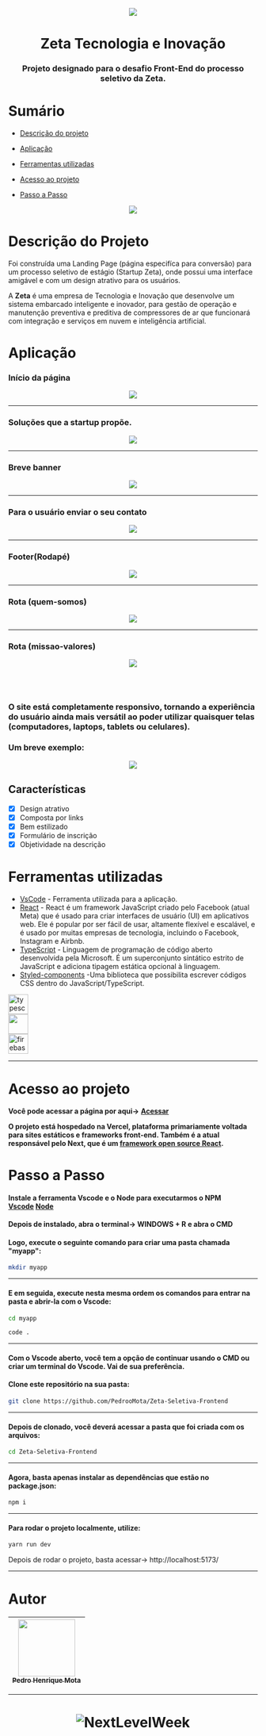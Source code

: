 <p align="center">
<img src="/public/banner3.jpg"/>
</p>
<h1 align="center"> Zeta Tecnologia e Inovação </h1>
<h3 align="center"> Projeto designado para o desafio Front-End do processo seletivo da Zeta. </h3>

# Sumário

- [Descrição do projeto](#descrição-do-projeto)

- [Aplicação](#aplicação)

- [Ferramentas utilizadas](#ferramentas-utilizadas)

- [Acesso ao projeto](#acesso-ao-projeto)

- [Passo a Passo](#passo-a-passo)



<p align="center">
<img src="http://img.shields.io/static/v1?label=STATUS&message=PROJETO%20FINALIZADO&color=GREEN&style=for-the-badge"/>
</p>

# Descrição do Projeto
Foi construída uma Landing Page (página especifíca para conversão) para um processo seletivo de estágio (Startup Zeta), onde possui uma interface amigável e com um design atrativo para os usuários.

A <b>Zeta</b> é uma empresa de Tecnologia e Inovação que desenvolve um sistema embarcado inteligente e inovador, para gestão de operação e manutenção preventiva e preditiva de compressores de ar que funcionará com integração e serviços em nuvem e inteligência artificial.


# Aplicação

### Início da página
<div align="center">
    <img src="https://user-images.githubusercontent.com/83295376/222475838-17f7a6ad-fd01-47bd-806f-80cc24939d19.png"/>
    
</div>
<hr>

### Soluções que a startup propõe.
<div align="center" id="img2">
    <img src="https://user-images.githubusercontent.com/83295376/222476640-d2095c57-ddbc-4745-8310-71ced50485b1.png"/>
    
</div>
<hr>

### Breve banner 
<div align="center">
    <img src="https://user-images.githubusercontent.com/83295376/222477683-fd1f00d9-0c7a-4628-870b-b49cfa24e034.png"/>
    
</div>
<hr>


### Para o usuário enviar o seu contato
<div align="center">
    <img src="https://user-images.githubusercontent.com/83295376/222478421-8496f617-4747-4b17-bee5-5275eafbda5f.png"/>
    
</div>
<hr>

### Footer(Rodapé)
<div align="center">
    <img src="https://user-images.githubusercontent.com/83295376/222478826-4837c67b-2293-4d92-9ba6-529eb5887125.png"/>
    
</div>
<hr>

### Rota (quem-somos)
<div align="center">
    <img src="https://user-images.githubusercontent.com/83295376/222480928-50f725f8-493f-4876-b081-9c2879b493f3.png"/>
    
</div>
<hr>

### Rota (missao-valores)
<div align="center">
    <img src="https://user-images.githubusercontent.com/83295376/222481254-c21fdbc6-4b21-4bfc-83f4-f8126b23da89.png"/>
</div>

##
<br>

### O site está completamente responsivo, tornando a experiência do usuário ainda mais versátil ao poder utilizar quaisquer telas (computadores, laptops, tablets ou celulares). 

### Um breve exemplo:

<div align="center">
    <img src="https://user-images.githubusercontent.com/83295376/222589780-848494d3-8a74-4c83-b5dd-7a0a2d821d74.png"/>
</div>


## Características
- [x] Design atrativo
- [x] Composta por links
- [X] Bem estilizado
- [x] Formulário de inscrição
- [X] Objetividade na descrição

##

# Ferramentas utilizadas

- [VsCode](https://code.visualstudio.com/) - Ferramenta utilizada para a aplicação.
- [React](https://pt-br.reactjs.org/) - React é um framework JavaScript criado pelo Facebook (atual Meta) que é usado para criar interfaces de usuário (UI) em aplicativos web. Ele é popular por ser fácil de usar, altamente flexível e escalável, e é usado por muitas empresas de tecnologia, incluindo o Facebook, Instagram e Airbnb.
- [TypeScript](https://www.typescriptlang.org/) - Linguagem de programação de código aberto desenvolvida pela Microsoft. É um superconjunto sintático estrito de JavaScript e adiciona tipagem estática opcional à linguagem.
- [Styled-components](https://coodesh.com/blog/dicionario/o-que-e-styled-components/) -Uma biblioteca que possibilita escrever códigos CSS dentro do JavaScript/TypeScript.

<img src="https://cdn.jsdelivr.net/gh/devicons/devicon/icons/vscode/vscode-original-wordmark.svg" alt="typescript" width="40" height="40"/><br>
<img src="https://cdn.jsdelivr.net/gh/devicons/devicon/icons/typescript/typescript-original.svg" width="40" height="40"/><br>
<img src="https://cdn.jsdelivr.net/gh/devicons/devicon/icons/react/react-original-wordmark.svg" alt="firebase" width="40" height="40"/>
<hr>


# Acesso ao projeto

**Você pode acessar a página por aqui->**  **<a target="_blank" href="https://zeta-seletiva-frontend-delta.vercel.app/">Acessar</a>**


**O projeto está hospedado na Vercel, plataforma primariamente voltada para sites estáticos e frameworks front-end. Também é a atual responsável pelo Next, que é um <a target="_blank" href="https://opensource.com/article/20/1/react-javascript-frameworks">framework open source React</a>.**



# Passo a Passo

#### **Instale a ferramenta Vscode e o Node para executarmos o NPM**  <br>**<a target="_blank" href="https://code.visualstudio.com/">Vscode</a>  <a target="_blank" href="https://opensource.com/article/20/1/react-javascript-frameworks">Node</a>**



#### Depois de instalado, abra o terminal-> **WINDOWS + R e abra o CMD** <br>
#### Logo, execute o seguinte comando para criar uma pasta chamada "myapp":

```sh
mkdir myapp
```
<hr>

#### E em seguida, execute nesta mesma ordem os comandos para entrar na pasta e abrir-la com o Vscode:

```sh
cd myapp
```

```sh
code .
```
<hr>

#### Com o Vscode aberto, você tem a opção de continuar usando o CMD ou criar um terminal do Vscode. Vai de sua preferência.

#### Clone este repositório na sua pasta:

```sh
git clone https://github.com/PedrooMota/Zeta-Seletiva-Frontend
```
<hr>

#### Depois de clonado, você deverá acessar a pasta que foi criada com os arquivos:

```sh
cd Zeta-Seletiva-Frontend
```
<hr>

#### Agora, basta apenas instalar as dependências que estão no package.json:

```sh
npm i
```
<hr>  

#### Para rodar o projeto localmente, utilize:

```sh
yarn run dev
```

Depois de rodar o projeto, basta acessar-> http://localhost:5173/
<hr>

# Autor

| [<img src="https://user-images.githubusercontent.com/83295376/222590779-a5a2a44d-049a-4e81-9aec-709a5e7e8459.png" width=115><br><sub>Pedro Henrique Mota</sub>](https://www.linkedin.com/in/pedro-mota-294521232/) | 
| :---: | 



<hr>

<h1 align="center">
  <img alt="NextLevelWeek" title="#NextLevelWeek" src="/public/banner1.jpg" />
</h1>
